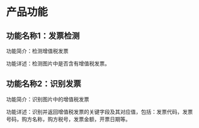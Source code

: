 # 产品功能

## 功能名称1：发票检测

功能简介：检测增值税发票

功能详述：检测图片中是否含有增值税发票。

## 功能名称2：识别发票

功能简介：识别图片中的增值税发票

功能详述：识别并返回增值税发票的关键字段及其对应值，包括：发票代码，发票号码，购方名称，购方税号，发票金额，开票日期等。
